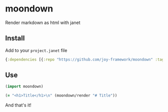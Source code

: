 # moondown

Render markdown as html with janet

## Install

Add to your `project.janet` file

```clojure
{:dependencies [{:repo "https://github.com/joy-framework/moondown" :tag "0.1.0"}]}
```

## Use

```clojure
(import moondown)

(= "<h1>Title</h1>\n" (moondown/render "# Title"))
```

And that's it!
